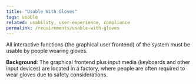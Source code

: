 ```yaml
---
title: "Usable With Gloves"
tags: usable
related: usability, user-experience, compliance
permalink: /requirements/usable-with-gloves
---
```


<div class="quality-requirement" markdown="1">

All interactive functions (the graphical user frontend) of the system must be usable by people wearing gloves.

**Background**: The graphical frontend plus input media (keyboards and other input devices) are located in a factory, where people are often required to wear gloves due to safety considerations.

</div><br>




